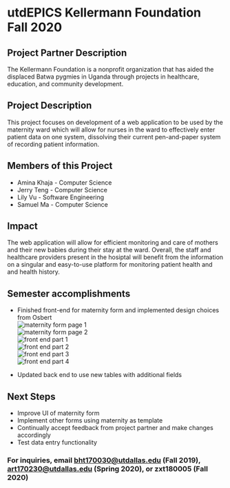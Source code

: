 
# utdEPICS Kellermann Foundation Fall 2020

## Project Partner Description

The Kellermann Foundation is a nonprofit organization that has aided the displaced Batwa pygmies in Uganda through projects in healthcare, education, and community development.

## Project Description

This project focuses on development of a web application to be used by the maternity ward which will allow for nurses in the ward to effectively enter patient data on one system, dissolving their current pen-and-paper system of recording patient information.

## Members of this Project

- Amina Khaja - Computer Science
- Jerry Teng - Computer Science
- Lily Vu - Software Engineering
- Samuel Ma - Computer Science

## Impact

The web application will allow for efficient monitoring and care of mothers and their new babies during their stay at the ward. Overall, the staff and healthcare providers present in the hosiptal will benefit from the information on a singular and easy-to-use platform for monitoring patient health and and health history.

## Semester accomplishments

- Finished front-end for maternity form and implemented design choices from Osbert<br>
![maternity form page 1](https://i.imgur.com/W1c6NIT.png)<br>
![maternity form page 2](https://i.imgur.com/Ny8Ee4r.png)<br>
![front end part 1](https://i.imgur.com/W6V4duX.png)<br>
![front end part 2](https://i.imgur.com/pP30wUF.png)<br>
![front end part 3](https://i.imgur.com/UPFjFo8.png)<br>
![front end part 4](https://i.imgur.com/zk9ByQe.png)<br>

- Updated back end to use new tables with additional fields


## Next Steps

- Improve UI of maternity form
- Implement other forms using maternity as template
- Continually accept feedback from project partner and make changes accordingly
- Test data entry functionality

### For inquiries, email bht170030@utdallas.edu (Fall 2019), art170230@utdallas.edu (Spring 2020), or zxt180005 (Fall 2020)
